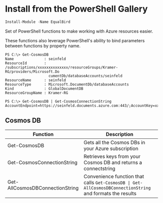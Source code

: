 # Install from the PowerShell Gallery

```powershell
Install-Module -Name EqualBird
```
Set of PowerShell functions to make working with Azure resources easier.

These functions also leverage PowerShell's ability to bind parameters between functions by property name.

```
PS C:\> Get-CosmosDB
Name              : seinfeld
ResourceId        : /subscriptions/xxxxxxxxxxxxxx/resourceGroups/Kramer-RG/providers/Microsoft.Do
                    cumentDb/databaseAccounts/seinfeld
ResourceName      : seinfeld
ResourceType      : Microsoft.DocumentDb/databaseAccounts
Kind              : GlobalDocumentDB
ResourceGroupName : Kramer-RG

PS C:\> Get-CosmosDB | Get-CosmosConnectionString
AccountEndpoint=https://seinfeld.documents.azure.com:443/;AccountKey=xxxxxxxx;Database=seinfeld

````

## Cosmos DB
| Function | Description|
|---|---|
|Get-CosmosDB|Gets all the Cosmos DBs in your Azure subscription
|Get-CosmosConnectionString|Retrieves keys from your Cosmos DB and returns a connectstring
|Get-AllCosmosDBConnectionString|Convenience function that calls `Get-CosmosDB \| Get-AllCosmosDBConnectionString` and formats the results|